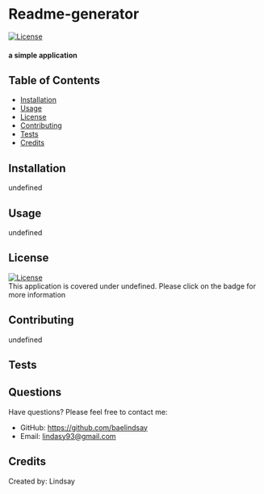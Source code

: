 
# Readme-generator        
[![License](https://img.shields.io/badge/license-)]()
#### a simple application
## Table of Contents    
- [Installation](#installation) 
- [Usage](#usage)    
- [License](#license)
- [Contributing](#contributions)
- [Tests](#tests)
- [Credits](#credits)
## Installation    
undefined    
## Usage
undefined    
## License
[![License](https://img.shields.io/badge/license-)]()    
This application is covered under undefined. Please click on the badge for more information    
## Contributing
undefined    
## Tests
    
## Questions
Have questions? Please feel free to contact me:    
* GitHub: https://github.com/baelindsay    
* Email: lindasy93@gmail.com    
## Credits    
Created by: Lindsay 
  
